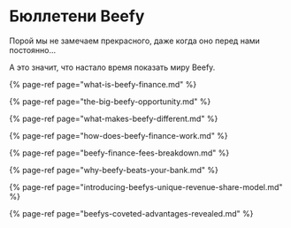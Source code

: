 # Бюллетени Beefy

Порой мы не замечаем прекрасного, даже когда оно перед нами постоянно...

А это значит, что настало время показать миру Beefy.

{% page-ref page="what-is-beefy-finance.md" %}

{% page-ref page="the-big-beefy-opportunity.md" %}

{% page-ref page="what-makes-beefy-different.md" %}

{% page-ref page="how-does-beefy-finance-work.md" %}

{% page-ref page="beefy-finance-fees-breakdown.md" %}

{% page-ref page="why-beefy-beats-your-bank.md" %}

{% page-ref page="introducing-beefys-unique-revenue-share-model.md" %}

{% page-ref page="beefys-coveted-advantages-revealed.md" %}

